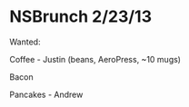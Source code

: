 NSBrunch 2/23/13
========

Wanted:

Coffee - Justin (beans, AeroPress, ~10 mugs)

Bacon

Pancakes - Andrew

